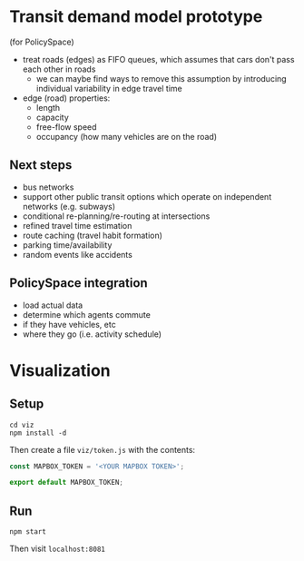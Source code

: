 # Transit demand model prototype
(for PolicySpace)

- treat roads (edges) as FIFO queues, which assumes that cars don't pass each other in roads
    - we can maybe find ways to remove this assumption by introducing individual variability in edge travel time
- edge (road) properties:
    - length
    - capacity
    - free-flow speed
    - occupancy (how many vehicles are on the road)

## Next steps

- bus networks
- support other public transit options which operate on independent networks (e.g. subways)
- conditional re-planning/re-routing at intersections
- refined travel time estimation
- route caching (travel habit formation)
- parking time/availability
- random events like accidents

## PolicySpace integration

- load actual data
- determine which agents commute
- if they have vehicles, etc
- where they go (i.e. activity schedule)

# Visualization

## Setup

```
cd viz
npm install -d
```

Then create a file `viz/token.js` with the contents:

```js
const MAPBOX_TOKEN = '<YOUR MAPBOX TOKEN>';

export default MAPBOX_TOKEN;

```

## Run

```
npm start
```

Then visit `localhost:8081`

